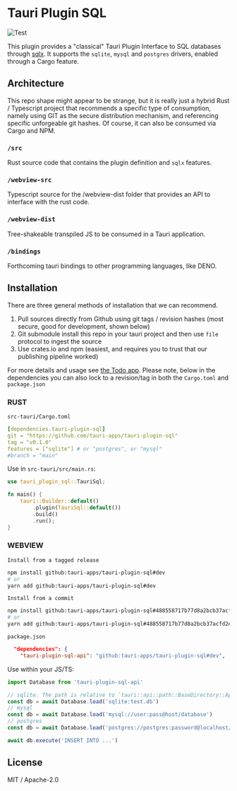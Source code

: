 # Tauri Plugin SQL

![Test](https://github.com/tauri-apps/tauri-plugin-sql/workflows/Test/badge.svg)

This plugin provides a "classical" Tauri Plugin Interface to SQL databases through [sqlx](https://github.com/launchbadge/sqlx).
It supports the `sqlite`, `mysql` and `postgres` drivers, enabled through a Cargo feature.

## Architecture

This repo shape might appear to be strange, but it is really just a hybrid Rust / Typescript project that recommends a specific type of consumption, namely using GIT as the secure distribution mechanism, and referencing specific unforgeable git hashes. Of course, it can also be consumed via Cargo and NPM.

### `/src`

Rust source code that contains the plugin definition and `sqlx` features.

### `/webview-src`

Typescript source for the /webview-dist folder that provides an API to interface with the rust code.

### `/webview-dist`

Tree-shakeable transpiled JS to be consumed in a Tauri application.

### `/bindings`

Forthcoming tauri bindings to other programming languages, like DENO.

## Installation

There are three general methods of installation that we can recommend.

1. Pull sources directly from Github using git tags / revision hashes (most secure, good for development, shown below)
2. Git submodule install this repo in your tauri project and then use `file` protocol to ingest the source
3. Use crates.io and npm (easiest, and requires you to trust that our publishing pipeline worked)

For more details and usage see [the Todo app](examples/todos-app/). Please note, below in the dependencies you can also lock to a revision/tag in both the `Cargo.toml` and `package.json`

### RUST

`src-tauri/Cargo.toml`

```yaml
[dependencies.tauri-plugin-sql]
git = "https://github.com/tauri-apps/tauri-plugin-sql"
tag = "v0.1.0"
features = ["sqlite"] # or "postgres", or "mysql"
#branch = "main"
```

Use in `src-tauri/src/main.rs`:

```rust
use tauri_plugin_sql::TauriSql;

fn main() {
    tauri::Builder::default()
        .plugin(TauriSql::default())
        .build()
        .run();
}
```

### WEBVIEW

`Install from a tagged release`

```sh
npm install github:tauri-apps/tauri-plugin-sql#dev
# or
yarn add github:tauri-apps/tauri-plugin-sql#dev
```

`Install from a commit`

```sh
npm install github:tauri-apps/tauri-plugin-sql#488558717b77d8a2bcb37acfd2eca9658aeadc8e
# or
yarn add github:tauri-apps/tauri-plugin-sql#488558717b77d8a2bcb37acfd2eca9658aeadc8e
```

`package.json`

```json
  "dependencies": {
    "tauri-plugin-sql-api": "github:tauri-apps/tauri-plugin-sql#dev",
```

Use within your JS/TS:

```ts
import Database from 'tauri-plugin-sql-api'

// sqlite. The path is relative to `tauri::api::path::BaseDirectory::App`.
const db = await Database.load('sqlite:test.db')
// mysql
const db = await Database.load('mysql://user:pass@host/database')
// postgres
const db = await Database.load('postgres://postgres:password@localhost/test')

await db.execute('INSERT INTO ...')
```

## License

MIT / Apache-2.0
